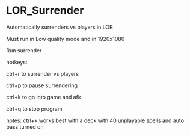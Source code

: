 # LOR_Surrender
Automatically surrenders vs players in LOR

Must run in Low quality mode and in 1920x1080

Run surrender

hotkeys:

ctrl+r to surrender vs players

ctrl+p to pause surrendering

ctrl+k to go into game and afk

ctrl+q to stop program

notes: ctrl+k works best with a deck with 40 unplayable spells and auto pass turned on

